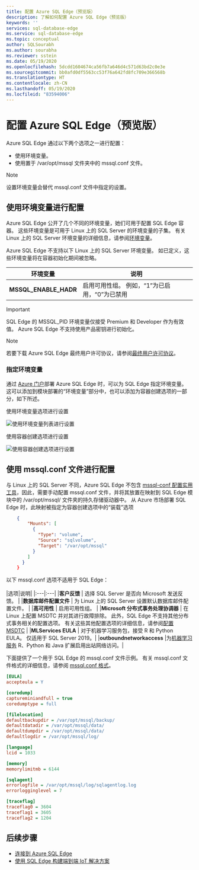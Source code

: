 ```yaml
---
title: 配置 Azure SQL Edge（预览版）
description: 了解如何配置 Azure SQL Edge（预览版）
keywords: ''
services: sql-database-edge
ms.service: sql-database-edge
ms.topic: conceptual
author: SQLSourabh
ms.author: sourabha
ms.reviewer: sstein
ms.date: 05/19/2020
ms.openlocfilehash: 5dcdd1604674ca56fb7a646d4c571d63bd2c0e3e
ms.sourcegitcommit: bb0afd0df5563cc53f76a642fd8fc709e366568b
ms.translationtype: HT
ms.contentlocale: zh-CN
ms.lasthandoff: 05/19/2020
ms.locfileid: "83594006"
---
```

# <a name="configure-azure-sql-edge-preview"></a>配置 Azure SQL Edge（预览版）

Azure SQL Edge 通过以下两个选项之一进行配置：

- 使用环境变量。
- 使用置于 /var/opt/mssql 文件夹中的 mssql.conf 文件。

> [!NOTE]
> 设置环境变量会替代 mssql.conf 文件中指定的设置。

## <a name="configure-using-environment-variables"></a>使用环境变量进行配置

Azure SQL Edge 公开了几个不同的环境变量，她们可用于配置 SQL Edge 容器。 这些环境变量是可用于 Linux 上的 SQL Server 的环境变量的子集。 有关 Linux 上的 SQL Server 环境变量的详细信息，请参阅[环境变量](/sql/linux/sql-server-linux-configure-environment-variables/)。

Azure SQL Edge 不支持以下 Linux 上的 SQL Server 环境变量。 如已定义，这些环境变量将在容器初始化期间被忽略。

| 环境变量 | 说明 |
|-----|-----|
| **MSSQL_ENABLE_HADR** | 启用可用性组。 例如，“1”为已启用，“0”为已禁用 |

> [!IMPORTANT]
> SQL Edge 的 MSSQL_PID 环境变量仅接受 Premium 和 Developer 作为有效值。 Azure SQL Edge 不支持使用产品密钥进行初始化。

> [!NOTE]
> 若要下载 Azure SQL Edge 最终用户许可协议，请参阅[最终用户许可协议](https://go.microsoft.com/fwlink/?linkid=2128283)。

### <a name="specifying-the-environment-variables"></a>指定环境变量

通过 [Azure 门户](deploy-portal.md)部署 Azure SQL Edge 时，可以为 SQL Edge 指定环境变量。 这可以添加到模块部署的“环境变量”部分中，也可以添加为容器创建选项的一部分，如下所述。

使用环境变量选项进行设置

![使用环境变量列表进行设置](media/configure/set-environment-variables.png)

使用容器创建选项进行设置

![使用容器创建选项进行设置](media/configure/set-environment-variables-using-create-options.png)

## <a name="configure-using-mssqlconf-file"></a>使用 mssql.conf 文件进行配置

与 Linux 上的 SQL Server 不同，Azure SQL Edge 不包含 [mssql-conf 配置实用工具](/sql/linux/sql-server-linux-configure-mssql-conf/)，因此，需要手动配置 mssql.conf 文件，并将其放置在映射到 SQL Edge 模块中的 /var/opt/mssql/ 文件夹的持久存储驱动器中。 从 Azure 市场部署 SQL Edge 时，此映射被指定为容器创建选项中的“装载”选项

```json
    {
        "Mounts": [
          {
            "Type": "volume",
            "Source": "sqlvolume",
            "Target": "/var/opt/mssql"
          }
        ]
      }
    }
```

以下 mssql.conf 选项不适用于 SQL Edge：
</br></br>
|选项|说明|
|:---|:---|
|**客户反馈** | 选择 SQL Server 是否向 Microsoft 发送反馈。 |
|**数据库邮件配置文件** | 为 Linux 上的 SQL Server 设置默认数据库邮件配置文件。 |
|**高可用性** | 启用可用性组。 |
|**Microsoft 分布式事务处理协调器** | 在 Linux 上配置 MSDTC 并对其进行故障排除。 此外，SQL Edge 不支持其他分布式事务相关的配置选项。 有关这些其他配置选项的详细信息，请参阅[配置 MSDTC](https://docs.microsoft.com/sql/linux/sql-server-linux-configure-mssql-conf#msdtc) |
|**MLServices EULA** | 对于机器学习服务包，接受 R 和 Python EULA。 仅适用于 SQL Server 2019。|
|**outboundnetworkaccess** |为[机器学习服务](/sql/linux/sql-server-linux-setup-machine-learning/) R、Python 和 Java 扩展启用出站网络访问。|

下面提供了一个用于 SQL Edge 的 mssql.conf 文件示例。 有关 mssql.conf 文件格式的详细信息，请参阅 [mssql.conf 格式](https://docs.microsoft.com/sql/linux/sql-server-linux-configure-mssql-conf#mssql-conf-format)。

```ini
[EULA]
accepteula = Y

[coredump]
captureminiandfull = true
coredumptype = full

[filelocation]
defaultbackupdir = /var/opt/mssql/backup/
defaultdatadir = /var/opt/mssql/data/
defaultdumpdir = /var/opt/mssql/data/
defaultlogdir = /var/opt/mssql/log/

[language]
lcid = 1033

[memory]
memorylimitmb = 6144

[sqlagent]
errorlogfile = /var/opt/mssql/log/sqlagentlog.log
errorlogginglevel = 7

[traceflag]
traceflag0 = 3604
traceflag1 = 3605
traceflag2 = 1204
```

## <a name="next-step"></a>后续步骤

- [连接到 Azure SQL Edge](connect.md)
- [使用 SQL Edge 构建端到端 IoT 解决方案](tutorial-deploy-azure-resources.md)
